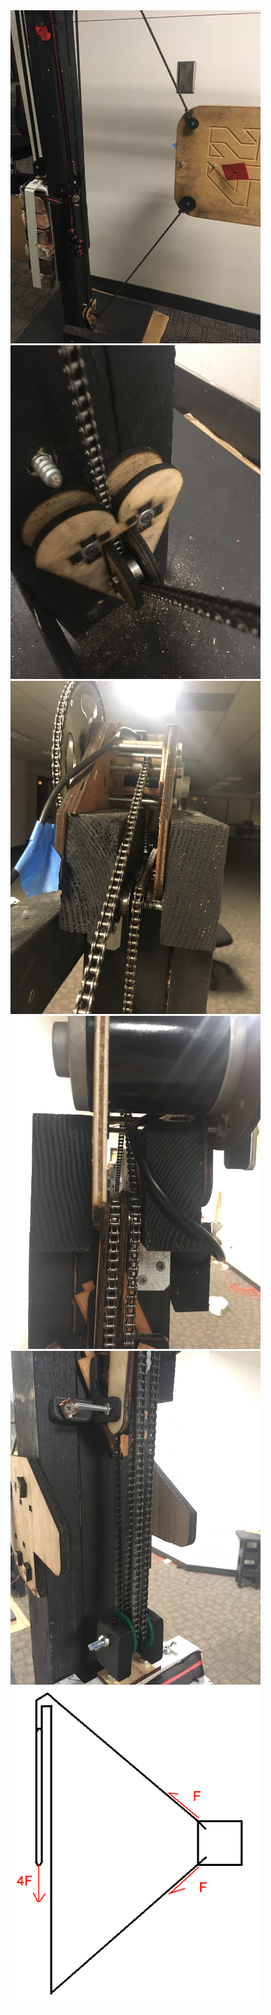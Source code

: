 <img src="https://github.com/UniKlo/PaintBot/blob/master/Mechanics/ChainSystem/Image%20from%20iOS.jpg" width="400">
<img src="https://github.com/UniKlo/PaintBot/blob/master/Mechanics/ChainSystem/Image%20from%20iOS%20(2).jpg" width="400">
<img src="https://github.com/UniKlo/PaintBot/blob/master/Mechanics/ChainSystem/Image%20from%20iOS%20(3).jpg" width="400">
<img src="https://github.com/UniKlo/PaintBot/blob/master/Mechanics/ChainSystem/Image%20from%20iOS%20(5).jpg" width="400">
<img src="https://github.com/UniKlo/PaintBot/blob/master/Mechanics/ChainSystem/Image%20from%20iOS%20(4).jpg" width="400">
<img src="https://github.com/UniKlo/PaintBot/blob/master/Mechanics/ChainSystem/untitled%20(14).png" width="400">
